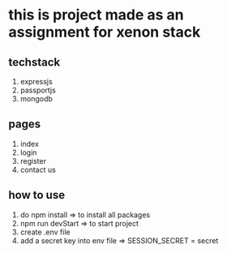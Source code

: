 # this is project made as an assignment for xenon stack

## techstack

 1. expressjs
 2. passportjs
 3. mongodb

## pages

 1. index
 2. login
 3. register
 4. contact us

## how to use

1. do npm install => to install all packages
2. npm run devStart => to start project
3. create .env file
4. add a secret key into env file => SESSION_SECRET  = secret

